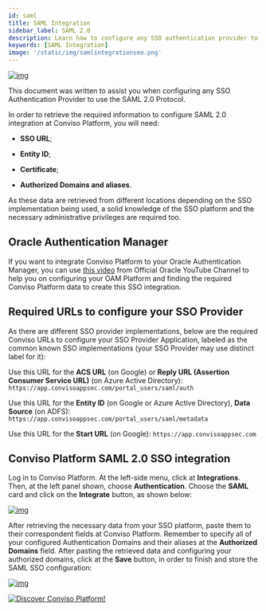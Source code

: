 ```yaml
---
id: saml
title: SAML Integration
sidebar_label: SAML 2.0
description: Learn how to configure any SSO authentication provider to use the SAML 2.0 protocol on the Conviso Platform.
keywords: [SAML Integration]
image: '/static/img/samlintegrationseo.png'
---
```


<div style={{textAlign: 'center'}}>

[![img](../../static/img/saml.png  "SAML.")](https://cta-service-cms2.hubspot.com/web-interactives/public/v1/track/redirect?encryptedPayload=AVxigLKtcWzoFbzpyImNNQsXC9S54LjJuklwM39zNd7hvSoR%2FVTX%2FXjNdqdcIIDaZwGiNwYii5hXwRR06puch8xINMyL3EXxTMuSG8Le9if9juV3u%2F%2BX%2FCKsCZN1tLpW39gGnNpiLedq%2BrrfmYxgh8G%2BTcRBEWaKasQ%3D&webInteractiveContentId=125788977029&portalId=5613826)

</div>

This document was written to assist you when configuring any SSO Authentication Provider to use the SAML 2.0 Protocol.

In order to retrieve the required information to configure SAML 2.0 integration at Conviso Platform, you will need:

- **SSO URL**;

- **Entity ID**;

- **Certificate**;

- **Authorized Domains and aliases**.

As these data are retrieved from different locations depending on the SSO implementation being used, a solid knowledge of the SSO platform and the necessary administrative privileges are required too.

## Oracle Authentication Manager

If you want to integrate Conviso Platform to your Oracle Authentication Manager, you can use [this video](https://www.youtube.com/watch?v=7ybg7pQyIS0) from Official Oracle YouTube Channel to help you on configuring your OAM Platform and finding the required Conviso Platform data to create this SSO integration.

## Required URLs to configure your SSO Provider

As there are different SSO provider implementations, below are the required Conviso URLs to configure your SSO Provider Application, labeled as the common known SSO implementations (your SSO Provider may use distinct label for it):

Use this URL for the **ACS URL** (on Google) or **Reply URL (Assertion Consumer Service URL)** (on Azure Active Directory): 
```https://app.convisoappsec.com/portal_users/saml/auth```

Use this URL for the **Entity ID** (on Google or Azure Active Directory), **Data Source** (on ADFS):
```https://app.convisoappsec.com/portal_users/saml/metadata```

Use this URL for the **Start URL** (on Google):
```https://app.convisoappsec.com```

## Conviso Platform SAML 2.0 SSO integration

Log in to Conviso Platform. At the left-side menu, click at **Integrations**. Then, at the left panel shown, choose **Authentication**. Choose the **SAML** card and click on the **Integrate** button, as shown below:

<div style={{textAlign: 'center'}}>

[![img](../../static/img/saml-img1.png "Conviso Platform integration.")](https://cta-service-cms2.hubspot.com/web-interactives/public/v1/track/redirect?encryptedPayload=AVxigLKtcWzoFbzpyImNNQsXC9S54LjJuklwM39zNd7hvSoR%2FVTX%2FXjNdqdcIIDaZwGiNwYii5hXwRR06puch8xINMyL3EXxTMuSG8Le9if9juV3u%2F%2BX%2FCKsCZN1tLpW39gGnNpiLedq%2BrrfmYxgh8G%2BTcRBEWaKasQ%3D&webInteractiveContentId=125788977029&portalId=5613826)

</div>

After retrieving the necessary data from your SSO platform, paste them to their correspondent fields at Conviso Platform. Remember to specify all of your configured Authentication Domains and their aliases at the **Authorized Domains** field. After pasting the retrieved data and configuring your authorized domains, click at the **Save** button, in order to finish and store the SAML SSO configuration:

<div style={{textAlign: 'center'}}>

[![img](../../static/img/saml-img2.png  "Conviso Platform integration.")](https://cta-service-cms2.hubspot.com/web-interactives/public/v1/track/redirect?encryptedPayload=AVxigLKtcWzoFbzpyImNNQsXC9S54LjJuklwM39zNd7hvSoR%2FVTX%2FXjNdqdcIIDaZwGiNwYii5hXwRR06puch8xINMyL3EXxTMuSG8Le9if9juV3u%2F%2BX%2FCKsCZN1tLpW39gGnNpiLedq%2BrrfmYxgh8G%2BTcRBEWaKasQ%3D&webInteractiveContentId=125788977029&portalId=5613826)

</div>


[![Discover Conviso Platform!](https://no-cache.hubspot.com/cta/default/5613826/interactive-125788977029.png)](https://cta-service-cms2.hubspot.com/web-interactives/public/v1/track/redirect?encryptedPayload=AVxigLKtcWzoFbzpyImNNQsXC9S54LjJuklwM39zNd7hvSoR%2FVTX%2FXjNdqdcIIDaZwGiNwYii5hXwRR06puch8xINMyL3EXxTMuSG8Le9if9juV3u%2F%2BX%2FCKsCZN1tLpW39gGnNpiLedq%2BrrfmYxgh8G%2BTcRBEWaKasQ%3D&webInteractiveContentId=125788977029&portalId=5613826)